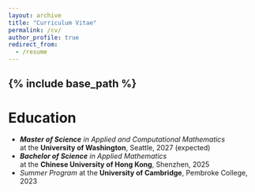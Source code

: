 ```yaml
---
layout: archive
title: "Curriculum Vitae"
permalink: /cv/
author_profile: true
redirect_from:
  - /resume
---
```


{% include base_path %}
------
Education
======
* <i><b>Master of Science</b> in Applied and Computational Mathematics</i>\
at the <b>University of Washington</b>, Seattle, 2027 (expected)
* <i><b>Bachelor of Science</b> in Applied Mathematics</i>\
at the <b>Chinese University of Hong Kong</b>, Shenzhen, 2025
* <i>Summer Program</i> at the <b>University of Cambridge</b>, Pembroke College, 2023
